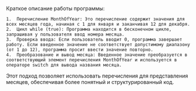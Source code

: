 Краткое описание работы программы:

	1.	Перечисление MonthOfYear: Это перечисление содержит значения для всех месяцев года, начиная с 1 для января и заканчивая 12 для декабря.
	2.	Цикл while (true): Программа находится в бесконечном цикле, запрашивая у пользователя ввод номера месяца.
	3.	Проверка ввода: Если пользователь вводит 0, программа завершает работу. Если введенное значение не соответствует допустимому диапазону (от 1 до 12), программа просит ввести значение повторно.
	4.	Преобразование и вывод месяца: Введенное значение преобразуется в соответствующий элемент перечисления MonthOfYear и используется в операторе switch для вывода названия месяца.

Этот подход позволяет использовать перечисления для представления месяцев, обеспечивая более понятный и структурированный код.
